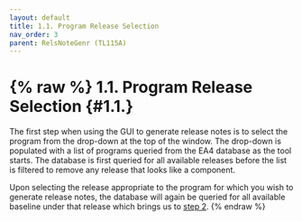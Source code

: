 ```yaml
---
layout: default
title: 1.1. Program Release Selection
nav_order: 3
parent: RelsNoteGenr (TL115A)
---
```

{% raw %}
1.1. Program Release Selection                                                                                   {#1.1.}
========================================================================================================================
The first step when using the GUI to generate release notes is to select the program from the drop-down at the top of the
window.  The drop-down is populated with a list of programs queried from the EA4 database as the tool starts.  The
database is first queried for all available releases before the list is filtered to remove any release that looks like
a component.

Upon selecting the release appropriate to the program for which you wish to generate release notes, the database will
again be queried for all available baseline under that release which brings us to [step 2](1.2.).
{% endraw %}